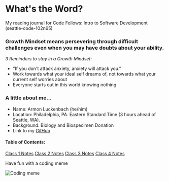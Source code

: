 # What's the Word? 
My reading journal for Code Fellows: Intro to Software Development (seattle-code-102n65)

### Growth Mindset means persevering through difficult challenges even when you may have doubts about your ability. 

*3 Reminders to stay in a Growth Mindset:*
- "If you don't attack anxiety, anxiety will attack you."
- Work towards what your ideal self dreams of, not towards what your current self worries about
- Everyone starts out in this world knowing nothing

### A little about me...
- Name: Armon Luckenbach (he/him)
- Location: Philadelphia, PA. Eastern Standard Time (3 hours ahead of Seattle, WA). 
- Background: Biology and Biospecimen Donation
- Link to my [GitHub](https://github.com/armonluck)

#### Table of Contents: 
[Class 1 Notes](class1.md)
[Class 2 Notes](class2.md)
[Class 3 Notes](class3.md)
[Class 4 Notes](class4.md)

Have fun with a coding meme 

![Coding meme](https://www.digitaltechnologylabs.com/wp-content/uploads/2019/06/01-240x300.jpg)

